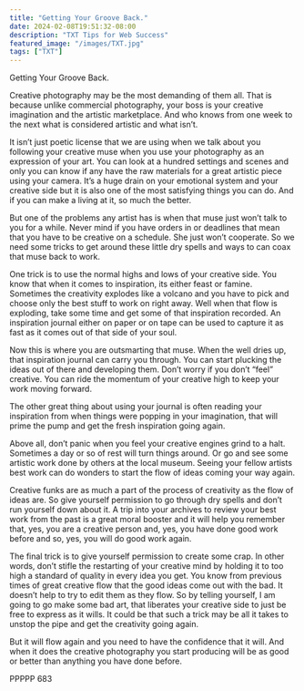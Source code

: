 ```yaml
---
title: "Getting Your Groove Back."
date: 2024-02-08T19:51:32-08:00
description: "TXT Tips for Web Success"
featured_image: "/images/TXT.jpg"
tags: ["TXT"]
---
```


Getting Your Groove Back.

Creative photography may be the most demanding of them all.  That is because unlike commercial photography, your boss is your creative imagination and the artistic marketplace.  And who knows from one week to the next what is considered artistic and what isn’t. 

It isn’t just poetic license that we are using when we talk about you following your creative muse when you use your photography as an expression of your art.  You can look at a hundred settings and scenes and only you can know if any have the raw materials for a great artistic piece using your camera.  It’s a huge drain on your emotional system and your creative side but it is also one of the most satisfying things you can do.  And if you can make a living at it, so much the better.

But one of the problems any artist has is when that muse just won’t talk to you for a while.  Never mind if you have orders in or deadlines that mean that you have to be creative on a schedule.  She just won’t cooperate.  So we need some tricks to get around these little dry spells and ways to can coax that muse back to work.

One trick is to use the normal highs and lows of your creative side.  You know that when it comes to inspiration, its either feast or famine.  Sometimes the creativity explodes like a volcano and you have to pick and choose only the best stuff to work on right away.  Well when that flow is exploding, take some time and get some of that inspiration recorded.  An inspiration journal either on paper or on tape can be used to capture it as fast as it comes out of that side of your soul.

Now this is where you are outsmarting that muse.  When the well dries up, that inspiration journal can carry you through.  You can start plucking the ideas out of there and developing them.  Don’t worry if you don’t “feel” creative.  You can ride the momentum of your creative high to keep your work moving forward.  

The other great thing about using your journal is often reading your inspiration from when things were popping in your imagination, that will prime the pump and get the fresh inspiration going again.

Above all, don’t panic when you feel your creative engines grind to a halt.  Sometimes a day or so of rest will turn things around.  Or go and see some artistic work done by others at the local museum.  Seeing your fellow artists best work can do wonders to start the flow of ideas coming your way again.

Creative funks are as much a part of the process of creativity as the flow of ideas are.  So give yourself permission to go through dry spells and don’t run yourself down about it.  A trip into your archives to review your best work from the past is a great moral booster and it will help you remember that, yes, you are a creative person and, yes, you have done good work before and so, yes, you will do good work again.

The final trick is to give yourself permission to create some crap.  In other words, don’t stifle the restarting of your creative mind by holding it to too high a standard of quality in every idea you get.  You know from previous times of great creative flow that the good ideas come out with the bad.  It doesn’t help to try to edit them as they flow.  So by telling yourself, I am going to go make some bad art, that liberates your creative side to just be free to express as it wills.  It could be that such a trick may be all it takes to unstop the pipe and get the creativity going again.

But it will flow again and you need to have the confidence that it will.  And when it does the creative photography you start producing will be as good or better than anything you have done before.

PPPPP 683

